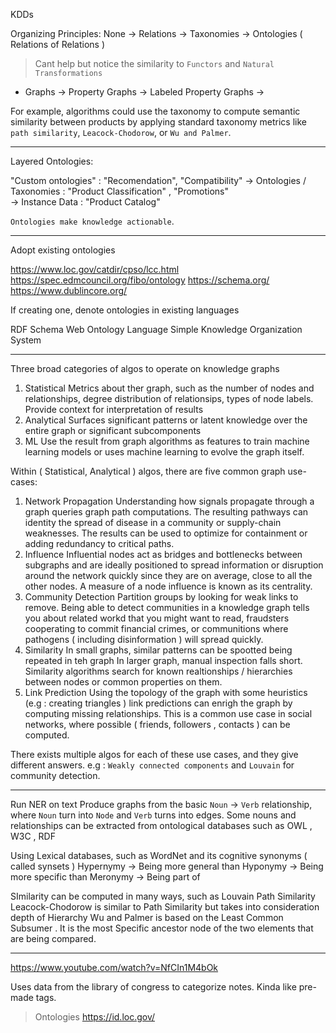 KDDs

Organizing Principles:
None -> Relations -> Taxonomies -> Ontologies ( Relations of Relations )

> Cant help but notice the similarity to `Functors` and `Natural Transformations`

- Graphs -> Property Graphs -> Labeled Property Graphs ->

For example, algorithms could use the taxonomy
to compute semantic similarity between products by applying standard taxonomy
metrics like `path similarity`, `Leacock-Chodorow`, or `Wu and Palmer`.

___

Layered Ontologies:

"Custom ontologies" : "Recomendation", "Compatibility"
\-> Ontologies / Taxonomies :  "Product Classification" , "Promotions"\
\-> Instance Data : "Product Catalog"

`Ontologies make knowledge actionable`.

___

Adopt existing ontologies

<https://www.loc.gov/catdir/cpso/lcc.html>
<https://spec.edmcouncil.org/fibo/ontology>
<https://schema.org/>
<https://www.dublincore.org/>

If creating one, denote ontologies in existing languages

RDF Schema
Web Ontology Language
Simple Knowledge Organization System

___

Three broad categories of algos to operate on knowledge graphs

1. Statistical
   Metrics about ther graph, such as the number of nodes and relationships,
   degree distribution of relationsips, types of node labels. Provide context
   for interpretation of results
2. Analytical
   Surfaces significant patterns or latent knowledge over the entire graph or
   significant subcomponents
3. ML
   Use the result from graph algorithms as features to train machine learning
   models or uses machine learning to evolve the graph itself.

Within ( Statistical, Analytical ) algos, there are five common graph use-cases:

1. Network Propagation
   Understanding how signals propagate through a graph queries graph path
   computations. The resulting pathways can identity the spread of disease in
   a community or supply-chain weaknesses. The results can be used to optimize
   for containment or adding redundancy to critical paths.
2. Influence
   Influential nodes act as bridges and bottlenecks between subgraphs and are
   ideally positioned to spread information or disruption around the network
   quickly since they are on average, close to all the other nodes. A measure
   of a node influence is known as its centrality.
3. Community Detection
   Partition groups by looking for weak links to remove. Being able to detect
   communities in a knowledge graph tells you about related workd that you
   might want to read, fraudsters cooperating to commit financial crimes, or
   communitions where pathogens ( including disinformation ) will spread
   quickly.
4. Similarity
   In small graphs, similar patterns can be spootted being repeated in teh
   graph In larger graph, manual inspection falls short. Similarity algorithms
   search for known realtionships / hierarchies between nodes or common
   properties on them.
5. Link Prediction
   Using the topology of the graph with some heuristics (e.g : creating
   triangles ) link predictions can enrigh the graph by computing missing
   relationships. This is a common use case in social networks, where possible
   ( friends,  followers , contacts ) can be computed.

There exists multiple algos for each of these use cases, and they give different answers.
e.g : `Weakly connected components` and `Louvain` for community detection.

___

Run NER on text
Produce graphs from the basic `Noun` -> `Verb` relationship,
where `Noun` turn into `Node` and `Verb` turns into edges.
Some nouns and relationships can be extracted from ontological databases such as OWL , W3C , RDF

Using Lexical databases, such as WordNet and its cognitive synonyms ( called synsets )
Hypernymy -> Being more general than
Hyponymy -> Being more specific than
Meronymy -> Being part of

SImilarity can be computed in many ways, such as
Louvain
Path Similarity
Leacock-Chodorow is similar to Path Similarity but takes into consideration depth of Hierarchy
Wu and Palmer is based on the Least Common Subsumer . It is the most Specific ancestor node of the two elements that are being compared.

___

<https://www.youtube.com/watch?v=NfCIn1M4bOk>

Uses data from the library of congress to categorize notes.
Kinda like pre-made tags.

> Ontologies
> <https://id.loc.gov/>
